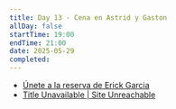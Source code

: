 ```yaml
---
title: Day 13 - Cena en Astrid y Gaston
allDay: false
startTime: 19:00
endTime: 21:00
date: 2025-05-29
completed:
---
```

* [Únete a la reserva de Erick Garcia](https://restaurantes.mesa247.pe/reserva/c0f59e6c7b1ebdedfb6c96c15c08579c/unete-a-la-reserva)
* [Title Unavailable \| Site Unreachable](https://mail.google.com/mail/u/0/#search/astrid/FMfcgzQbfCBXGJdPTjhfJpkxKMNNFjGh)